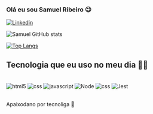 ### Olá eu sou Samuel Ribeiro 😉

[![Linkedin](https://img.shields.io/badge/LinkedIn-0077B5?style=for-the-badge&logo=linkedin&logoColor=white)](https://www.linkedin.com/in/samuel-ribeiro2/)

![Samuel GitHub stats](https://github-readme-stats.vercel.app/api?username=SamuelR499&show_icons=true&theme=tokyonight)

[![Top Langs](https://github-readme-stats.vercel.app/api/top-langs/?username=SamuelR499&layout=compact)](https://github.com/anuraghazra/github-readme-stats)

## Tecnologia que eu uso no meu dia 👨‍💻

<div style="display: inline_block"><br/>
<img align="center" src="https://img.shields.io/badge/HTML5-E34F26?style=for-the-badge&logo=html5&logoColor=white" alt="html5"/>
<img align="center" src="https://img.shields.io/badge/CSS3-1572B6?style=for-the-badge&logo=css3&logoColor=white" alt="css"/>
<img align="center" src="https://img.shields.io/badge/JavaScript-F7DF1E?style=for-the-badge&logo=javascript&logoColor=black" alt="javascript"/>
<img align="center" src="https://img.shields.io/badge/Node.js-43853D?style=for-the-badge&logo=node.js&logoColor=white" alt="Node"/>
<img align="center" src="https://img.shields.io/badge/React-20232A?style=for-the-badge&logo=react&logoColor=61DAFB" alt="css"/>
<img align="center" src="https://img.shields.io/badge/Jest-323330?style=for-the-badge&logo=Jest&logoColor=white" alt="Jest"/>
</div><br/>

Apaixodano por tecnoliga 🤩
